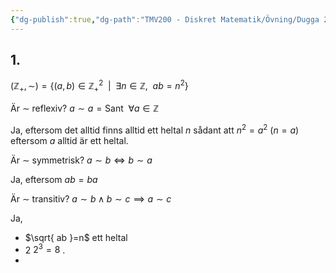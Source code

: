 ```yaml
---
{"dg-publish":true,"dg-path":"TMV200 - Diskret Matematik/Övning/Dugga 2023.md","permalink":"/TMV200 - Diskret Matematik/Övning/Dugga 2023/"}
---
```


## 1.

$(\mathbb{Z}_{+},\sim)=\{ (a,b)\in \mathbb{Z}_{+}^2\enspace|\enspace \exists{n\in \mathbb{Z},\enspace ab=n^2}\}$

Är $\sim$ reflexiv? $a\sim a=\text{Sant}\enspace\forall{a}\in \mathbb{Z}$

Ja, eftersom det alltid finns alltid ett heltal $n$ sådant att $n^2=a^2$ ($n=a$) eftersom $a$ alltid är ett heltal.

Är $\sim$ symmetrisk? $a\sim b\iff b\sim a$

Ja, eftersom $ab=ba$

Är $\sim$ transitiv? $a\sim b\land b\sim c\implies a\sim c$

Ja, 

- $\sqrt{ ab }=n$ ett heltal
- $2$ $2^3= 8$ .
- 